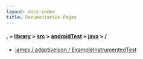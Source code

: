 ```yaml
---
layout: docs-index
title: Documentation Pages
---
```

#### [.](./../../../../index) > [library](./../../../index) > [src](./../../index) > [androidTest](./../index) > [java](./index) > **/**

- [james / adaptiveicon / ExampleInstrumentedTest](james/adaptiveicon/ExampleInstrumentedTest)
